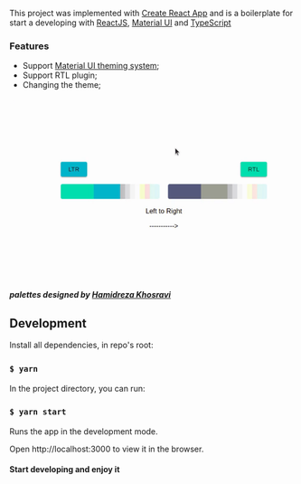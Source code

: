 This project was implemented with [Create React App](https://github.com/facebook/create-react-app) and is a boilerplate for start a developing with [ReactJS](https://reactjs.org/), [Material UI](https://mui.com/) and [TypeScript](https://www.typescriptlang.org/)



### Features

-  Support [Material UI theming system](https://mui.com/customization/theming/);
- Support RTL plugin;
- Changing the theme;

![](project-gif.gif)

##### palettes designed by [Hamidreza Khosravi](https://github.com/hrkhosravi)

## Development

Install all dependencies, in repo's root:

### `$ yarn`

In the project directory, you can run:

### `$ yarn start`

Runs the app in the development mode.

Open http://localhost:3000 to view it in the browser.

#### Start developing and enjoy it
